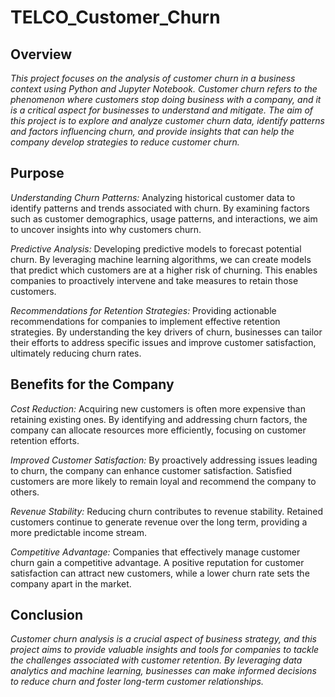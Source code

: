 # TELCO_Customer_Churn

## Overview

*This project focuses on the analysis of customer churn in a business context using Python and Jupyter Notebook. Customer churn refers to the phenomenon where customers stop doing business with a company, and it is a critical aspect for businesses to understand and mitigate. The aim of this project is to explore and analyze customer churn data, identify patterns and factors influencing churn, and provide insights that can help the company develop strategies to reduce customer churn.*

## Purpose

*Understanding Churn Patterns:* Analyzing historical customer data to identify patterns and trends associated with churn. By examining factors such as customer demographics, usage patterns, and interactions, we aim to uncover insights into why customers churn.

*Predictive Analysis:* Developing predictive models to forecast potential churn. By leveraging machine learning algorithms, we can create models that predict which customers are at a higher risk of churning. This enables companies to proactively intervene and take measures to retain those customers.

*Recommendations for Retention Strategies:* Providing actionable recommendations for companies to implement effective retention strategies. By understanding the key drivers of churn, businesses can tailor their efforts to address specific issues and improve customer satisfaction, ultimately reducing churn rates.

## Benefits for the Company

*Cost Reduction:* Acquiring new customers is often more expensive than retaining existing ones. By identifying and addressing churn factors, the company can allocate resources more efficiently, focusing on customer retention efforts.

*Improved Customer Satisfaction:* By proactively addressing issues leading to churn, the company can enhance customer satisfaction. Satisfied customers are more likely to remain loyal and recommend the company to others.

*Revenue Stability:* Reducing churn contributes to revenue stability. Retained customers continue to generate revenue over the long term, providing a more predictable income stream.

*Competitive Advantage:* Companies that effectively manage customer churn gain a competitive advantage. A positive reputation for customer satisfaction can attract new customers, while a lower churn rate sets the company apart in the market.

## Conclusion

*Customer churn analysis is a crucial aspect of business strategy, and this project aims to provide valuable insights and tools for companies to tackle the challenges associated with customer retention. By leveraging data analytics and machine learning, businesses can make informed decisions to reduce churn and foster long-term customer relationships.*
